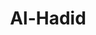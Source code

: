---
title: "Al-Hadid"
arabic: "الحديد"
no: 57
arabic_no: ٥٧
ayah: 29
prev: al-waqiah
next: al-mujadalah
---